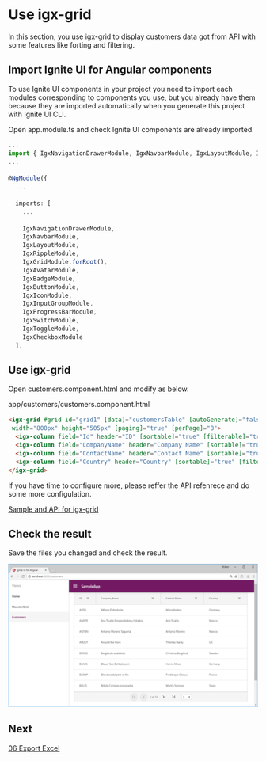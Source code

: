 # Use igx-grid
In this section, you use igx-grid to display customers data got from API with some features like forting and filtering.

## Import Ignite UI for Angular components

To use Ignite UI components in your project you need to import each modules corresponding to components you use, but you already have them because they are imported automatically when you generate this project with Ignite UI CLI.

Open app.module.ts and check Ignite UI components are already imported. 


```ts
...
import { IgxNavigationDrawerModule, IgxNavbarModule, IgxLayoutModule, IgxRippleModule, IgxGridModule, IgxAvatarModule, IgxBadgeModule, IgxButtonModule, IgxIconModule, IgxInputGroupModule, IgxProgressBarModule, IgxSwitchModule, IgxToggleModule, IgxCheckboxModule } from 'igniteui-angular/main';
...

@NgModule({
  ...

  imports: [
    ...

    IgxNavigationDrawerModule,
    IgxNavbarModule,
    IgxLayoutModule,
    IgxRippleModule,
    IgxGridModule.forRoot(),
    IgxAvatarModule,
    IgxBadgeModule,
    IgxButtonModule,
    IgxIconModule,
    IgxInputGroupModule,
    IgxProgressBarModule,
    IgxSwitchModule,
    IgxToggleModule,
    IgxCheckboxModule
  ],

```

## Use igx-grid

Open customers.component.html and modify as below.

app/customers/customers.component.html

```html
<igx-grid #grid id="grid1" [data]="customersTable" [autoGenerate]="false"
 width="800px" height="505px" [paging]="true" [perPage]="8">
  <igx-column field="Id" header="ID" [sortable]="true" [filterable]="true" width="100px"></igx-column>
  <igx-column field="CompanyName" header="Company Name" [sortable]="true" [filterable]="true" width="300px"></igx-column>
  <igx-column field="ContactName" header="Contact Name" [sortable]="true" [filterable]="true" width="200px"></igx-column>
  <igx-column field="Country" header="Country" [sortable]="true" [filterable]="true" width="200px"></igx-column>
</igx-grid>
```

If you have time to configure more, please reffer the API refenrece and do some more configulation.

[Sample and API for igx-grid](https://www.infragistics.com/products/ignite-ui-angular/angular/components/grid.html)

## Check the result

Save the files you changed and check the result.

![](assets/05-01.png)


## Next

[06 Export Excel](06-Exporting-Excel.md)
